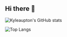 ## Hi there 👋

![Kyleaupton's GitHub stats](https://githubstats.uptonlab.org/?username=kyleaupton&include_all_commits=true&show_icons=true&theme=dark)

![Top Langs](https://githubstats.uptonlab.org/top-langs?username=kyleaupton&theme=dark)
